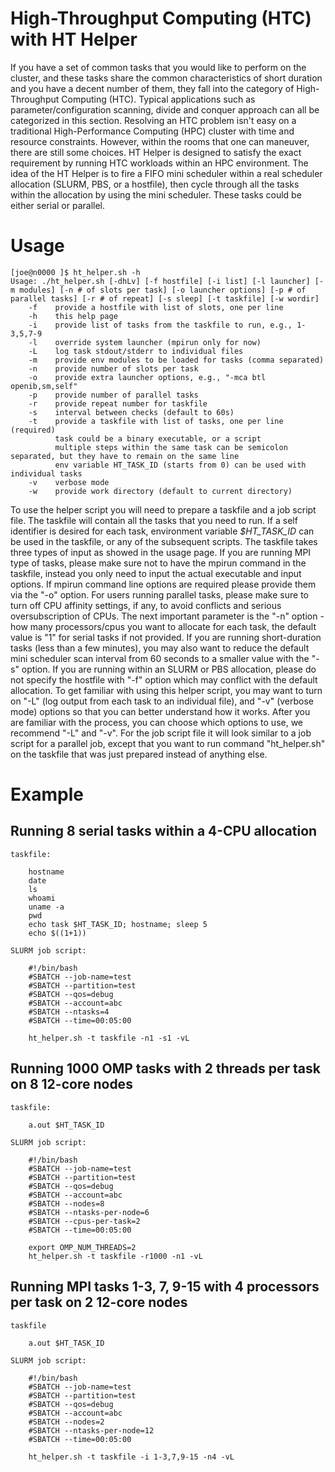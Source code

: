 # High-Throughput Computing (HTC) with HT Helper
If you have a set of common tasks that you would like to perform on the cluster,
and these tasks share the common characteristics of short duration and you have
a decent number of them, they fall into the category of High-Throughput
Computing (HTC). Typical applications such as parameter/configuration scanning,
divide and conquer approach can all be categorized in this section. Resolving an
HTC problem isn't easy on a traditional High-Performance Computing (HPC) cluster
with time and resource constraints. However, within the rooms that one can
maneuver, there are still some choices. HT Helper is designed to satisfy the
exact requirement by running HTC workloads within an HPC environment. The idea
of the HT Helper is to fire a FIFO mini scheduler within a real scheduler
allocation (SLURM, PBS, or a hostfile), then cycle through all the tasks within
the allocation by using the mini scheduler. These tasks could be either serial
or parallel.

# Usage
```
[joe@n0000 ]$ ht_helper.sh -h
Usage: ./ht_helper.sh [-dhLv] [-f hostfile] [-i list] [-l launcher] [-m modules] [-n # of slots per task] [-o launcher options] [-p # of parallel tasks] [-r # of repeat] [-s sleep] [-t taskfile] [-w wordir]
    -f    provide a hostfile with list of slots, one per line
    -h    this help page
    -i    provide list of tasks from the taskfile to run, e.g., 1-3,5,7-9
    -l    override system launcher (mpirun only for now)
    -L    log task stdout/stderr to individual files
    -m    provide env modules to be loaded for tasks (comma separated)
    -n    provide number of slots per task
    -o    provide extra launcher options, e.g., "-mca btl openib,sm,self"
    -p    provide number of parallel tasks
    -r    provide repeat number for taskfile
    -s    interval between checks (default to 60s)
    -t    provide a taskfile with list of tasks, one per line (required)
          task could be a binary executable, or a script
          multiple steps within the same task can be semicolon separated, but they have to remain on the same line
          env variable HT_TASK_ID (starts from 0) can be used with individual tasks
    -v    verbose mode
    -w    provide work directory (default to current directory)
```

To use the helper script you will need to prepare a taskfile and a job script
file. The taskfile will contain all the tasks that you need to run. If a self
identifier is desired for each task, environment variable *$HT_TASK_ID* can be
used in the taskfile, or any of the subsequent scripts. The taskfile takes three
types of input as showed in the usage page. If you are running MPI type of
tasks, please make sure not to have the mpirun command in the taskfile, instead
you only need to input the actual executable and input options. If mpirun
command line options are required please provide them via the "-o" option. For
users running parallel tasks, please make sure to turn off CPU affinity
settings, if any, to avoid conflicts and serious oversubscription of CPUs. The
next important parameter is the "-n" option - how many processors/cpus you want
to allocate for each task, the default value is "1" for serial tasks if not
provided. If you are running short-duration tasks (less than a few minutes), you
may also want to reduce the default mini scheduler scan interval from 60 seconds
to a smaller value with the "-s" option. If you are running within an SLURM or
PBS allocation, please do not specify the hostfile with "-f" option which may
conflict with the default allocation. To get familiar with using this helper
script, you may want to turn on "-L" (log output from each task to an individual
file), and "-v" (verbose mode) options so that you can better understand how it
works. After you are familiar with the process, you can choose which options to
use, we recommend "-L" and "-v". For the job script file it will look similar to
a job script for a parallel job, except that you want to run command
"ht_helper.sh" on the taskfile that was just prepared instead of anything else.

# Example
## Running 8 serial tasks within a 4-CPU allocation

    taskfile:

```
    hostname
    date
    ls
    whoami
    uname -a
    pwd
    echo task $HT_TASK_ID; hostname; sleep 5
    echo $((1+1))
```

    SLURM job script:

```
    #!/bin/bash
    #SBATCH --job-name=test
    #SBATCH --partition=test
    #SBATCH --qos=debug
    #SBATCH --account=abc
    #SBATCH --ntasks=4
    #SBATCH --time=00:05:00

    ht_helper.sh -t taskfile -n1 -s1 -vL
```

## Running 1000 OMP tasks with 2 threads per task on 8 12-core nodes

    taskfile:

```
    a.out $HT_TASK_ID
```

    SLURM job script:

```
    #!/bin/bash
    #SBATCH --job-name=test
    #SBATCH --partition=test
    #SBATCH --qos=debug
    #SBATCH --account=abc
    #SBATCH --nodes=8
    #SBATCH --ntasks-per-node=6
    #SBATCH --cpus-per-task=2
    #SBATCH --time=00:05:00

    export OMP_NUM_THREADS=2
    ht_helper.sh -t taskfile -r1000 -n1 -vL
```

## Running MPI tasks 1-3, 7, 9-15 with 4 processors per task on 2 12-core nodes

    taskfile
```
    a.out $HT_TASK_ID
```

    SLURM job script:

```
    #!/bin/bash
    #SBATCH --job-name=test
    #SBATCH --partition=test
    #SBATCH --qos=debug
    #SBATCH --account=abc
    #SBATCH --nodes=2
    #SBATCH --ntasks-per-node=12
    #SBATCH --time=00:05:00

    ht_helper.sh -t taskfile -i 1-3,7,9-15 -n4 -vL
```
